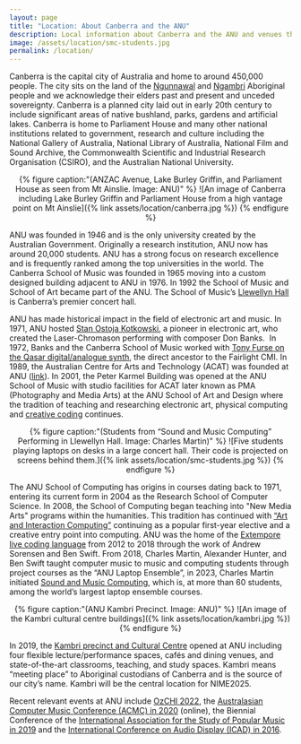 ```yaml
---
layout: page  
title: "Location: About Canberra and the ANU"
description: Local information about Canberra and the ANU and venues that will be used for NIME2025.
image: /assets/location/smc-students.jpg
permalink: /location/
---
```


Canberra is the capital city of Australia and home to around 450,000 people. The city sits on the land of the [Ngunnawal](https://www.ngunnawal.org) and [Ngambri](http://www.ngambri.org) Aboriginal people and we acknowledge their elders past and present and unceded sovereignty. Canberra is a planned city laid out in early 20th century to include significant areas of native bushland, parks, gardens and artificial lakes. Canberra is home to Parliament House and many other national institutions related to government, research and culture including the National Gallery of Australia, National Library of Australia, National Film and Sound Archive, the Commonwealth Scientific and Industrial Research Organisation (CSIRO), and the Australian National University.

<div style="text-align: center;">
{% figure caption:"(ANZAC Avenue, Lake Burley Griffin, and Parliament House as seen from Mt Ainslie. Image: ANU)" %}
![An image of Canberra including Lake Burley Griffin and Parliament House from a high vantage point on Mt Ainslie]({% link assets/location/canberra.jpg %})
{% endfigure %}
</div>

ANU was founded in 1946 and is the only university created by the Australian Government. Originally a research institution, ANU now has around 20,000 students. ANU has a strong focus on research excellence and is frequently ranked among the top universities in the world. The Canberra School of Music was founded in 1965 moving into a custom designed building adjacent to ANU in 1976. In 1992 the School of Music and School of Art became part of the ANU. The School of Music’s [Llewellyn Hall](https://llewellynhall.com.au) is Canberra’s premier concert hall.

ANU has made historical impact in the field of electronic art and music. In 1971, ANU hosted [Stan Ostoja Kotkowski](https://adb.anu.edu.au/biography/ostojakotkowski-joseph-stanislaw--stan-21621), a pioneer in electronic art, who created the Laser-Chromason performing with composer Don Banks.  In 1972, Banks and the Canberra School of Music worked with [Tony Furse on the Qasar digital/analogue synth](https://120years.net/qasar-iii-m8-tony-furse-australia-1970-1976/), the direct ancestor to the Fairlight CMI. In 1989, the Australian Centre for Arts and Technology (ACAT) was founded at ANU ([link](http://www.avatar.com.au/courses/acat/)). In 2001, the Peter Karmel Building was opened at the ANU School of Music with studio facilities for ACAT later known as PMA (Photography and Media Arts) at the ANU School of Art and Design where the tradition of teaching and researching electronic art, physical computing and [creative coding](https://programsandcourses.anu.edu.au/2023/course/DESN2002) continues.

<div style="text-align: center;">
{% figure caption:"(Students from “Sound and Music Computing” Performing in Llewellyn Hall. Image: Charles Martin)" %}
![Five students playing laptops on desks in a large concert hall. Their code is projected on screens behind them.]({% link assets/location/smc-students.jpg %})
{% endfigure %}
</div>

The ANU School of Computing has origins in courses dating back to 1971, entering its current form in 2004 as the Research School of Computer Science. In 2008, the School of Computing began teaching into "New Media Arts" programs within the humanities. This tradition has continued with [“Art and Interaction Computing”](https://comp.anu.edu.au/courses/comp1720/) continuing as a popular first-year elective and a creative entry point into computing. ANU was the home of the [Extempore live coding language](https://github.com/digego/extempore) from 2012 to 2018 through the work of Andrew Sorensen and Ben Swift. From 2018, Charles Martin, Alexander Hunter, and Ben Swift taught computer music to music and computing students through project courses as the “ANU Laptop Ensemble”, in 2023, Charles Martin initiated [Sound and Music Computing](https://comp.anu.edu.au/courses/laptop-ensemble/), which is, at more than 60 students, among the world’s largest laptop ensemble courses.

<div style="text-align: center;">
{% figure caption:"(ANU Kambri Precinct. Image: ANU)" %}
![An image of the Kambri cultural centre buildings]({% link assets/location/kambri.jpg %})
{% endfigure %}
</div>

In 2019, the [Kambri precinct and Cultural Centre](https://kambri.com.au/venues/cultural-centre/) opened at ANU including four flexible lecture/performance spaces, cafés and dining venues, and state-of-the-art classrooms, teaching, and study spaces. Kambri means “meeting place” to Aboriginal custodians of Canberra and is the source of our city’s name. Kambri will be the central location for NIME2025.

Recent relevant events at ANU include [OzCHI 2022](http://www.ozchi.org/2022/), the [Australasian Computer Music Conference (ACMC) in 2020](https://australasian-computer-music-association.github.io/acmc2020/index.html) (online), the Biennial Conference of the [International Association for the Study of Popular Music in 2019](https://www.iaspm.net/iaspm-xx-canberra-2019-proceedings-are-online/) and the [International Conference on Audio Display (ICAD) in 2016](https://www.icad.org/icad2016/).
